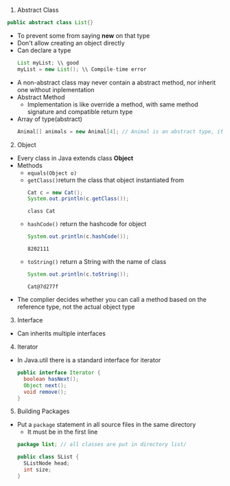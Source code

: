 1. Abstract Class
  ```java
  public abstract class List{}
  ```
  - To prevent some from saying **new** on that type
  - Don't allow creating an object directly
  - Can declare a type
    ```java
    List myList; \\ good
    myList = new List(); \\ Compile-time error
    ```
  - A non-abstract class may never contain a abstract method, nor inherit one without inplementation
  - Abstract Method
    * Implementation is like override a method, with same method signature and compatible return type
  - Array of type(abstract)
    ```java
    Animal[] animals = new Animal[4]; // Animal is an abstract type, it's not make a new object of Animal type
    ```
2. Object
  - Every class in Java extends class **Object**
  - Methods
    * `equals(Object o)`
    * `getClass()`return the class that object instantiated from
      ```java
      Cat c = new Cat();
      System.out.println(c.getClass());
      ```
      ```
      class Cat
      ```
    * `hashCode()` return the hashcode for object
      ```java
      System.out.println(c.hashCode());
      ```
      ```
      8202111
      ```
    * `toString()` return a String with the name of class
      ```java
      System.out.println(c.toString());
      ```
      ```
      Cat@7d277f
      ```
  - The complier decides whether you can call a method based on the reference type, not the actual object type
      
  
3. Interface
  - Can inherits multiple interfaces

4. Iterator
  - In Java.util there is a standard interface for iterator
    ```java
    public interface Iterator {
      boolean hasNext();
      Object next();
      void remove();
    }
    ```

5. Building Packages
  - Put a `package` statement in all source files in the same directory
    * It must be in the first line
    ```java
    package list; // all classes are put in directory list/
    
    public class SList {
      SListNode head;
      int size;
    }
    ```
